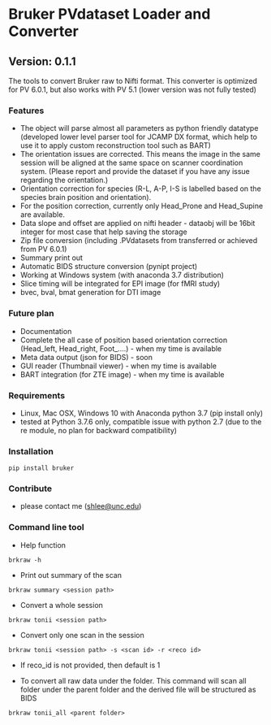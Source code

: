 # Bruker PVdataset Loader and Converter
## Version: 0.1.1

The tools to convert Bruker raw to Nifti format.
This converter is optimized for PV 6.0.1, but also works with PV 5.1 (lower version was not fully tested)

### Features
- The object will parse almost all parameters as python friendly datatype (developed lower level parser tool for JCAMP DX format, which help to use it to apply custom reconstruction tool such as BART)
- The orientation issues are corrected. This means the image in the same session will be aligned at the same space on scanner coordination system. (Please report and provide the dataset if you have any issue regarding the orientation.)
- Orientation correction for species (R-L, A-P, I-S is labelled based on the species brain position and orientation).
- For the position correction, currently only Head_Prone and Head_Supine are available.
- Data slope and offset are applied on nifti header - dataobj will be 16bit integer for most case that help saving the storage
- Zip file conversion (including .PVdatasets from transferred or achieved from PV 6.0.1)
- Summary print out
- Automatic BIDS structure conversion (pynipt project)
- Working at Windows system (with anaconda 3.7 distribution)
- Slice timing will be integrated for EPI image (for fMRI study)
- bvec, bval, bmat generation for DTI image

### Future plan
- Documentation
- Complete the all case of position based orientation correction (Head_left, Head_right, Foot_....) - when my time is available
- Meta data output (json for BIDS)           - soon
- GUI reader (Thumbnail viewer)              - when my time is available
- BART integration (for ZTE image)           - when my time is available

### Requirements
- Linux, Mac OSX, Windows 10 with Anaconda python 3.7 (pip install only)
- tested at Python 3.7.6 only, compatible issue with python 2.7 (due to the re module, no plan for backward compatibility)

### Installation
```angular2html
pip install bruker
```

### Contribute
- please contact me (shlee@unc.edu)

### Command line tool
- Help function
```angular2html
brkraw -h
```

- Print out summary of the scan
```angular2html
brkraw summary <session path>
```

- Convert a whole session
```angular2html
brkraw tonii <session path>
```

- Convert only one scan in the session
```angular2html
brkraw tonii <session path> -s <scan id> -r <reco id>
```

- If reco_id is not provided, then default is 1

- To convert all raw data under the folder. This command will scan all folder under the parent folder and the derived file will be structured as BIDS
```angular2html
brkraw tonii_all <parent folder>
```
